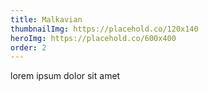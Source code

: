 ```yaml
---
title: Malkavian
thumbnailImg: https://placehold.co/120x140
heroImg: https://placehold.co/600x400
order: 2
---
```


lorem ipsum dolor sit amet
